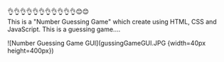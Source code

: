 👌👌👌👌👌👌👌👌👌👌👌😊😊                                                                         
This is a "Number Guessing Game" which create using HTML, CSS and JavaScript.
This is a guessing game....

![Number Guessing Game GUI](gussingGameGUI.JPG {width=40px height=400px})
